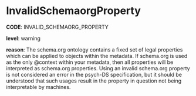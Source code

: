 # InvalidSchemaorgProperty

**CODE**: INVALID_SCHEMAORG_PROPERTY

**level**: warning

**reason**: The schema.org ontology contains a fixed set of legal properties which can be applied to objects within the metadata. If schema.org is used as the only @context within your metadata, then all properties will be interpreted as schema.org properties. Using an invalid schema.org property is not considered an error in the psych-DS specification, but it should be understood that such usages result in the property in question not being interpretable by machines.